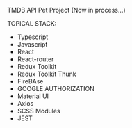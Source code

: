 TMDB API Pet Project (Now in process...)
 
 TOPICAL STACK: 
 
 * Typescript
 * Javascript
 * React
 * React-router
 * Redux Toolkit
 * Redux Toolkit Thunk
 * FireBAse
 * GOOGLE AUTHORIZATION
 * Material UI
 * Axios
 * SCSS Modules
 * JEST
